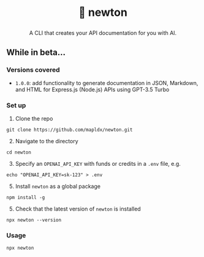 # <p align="center">🦊 newton</p>
<p align="center">A CLI that creates your API documentation for you with AI.</p>

## While in beta...
### Versions covered
- `1.0.0`: add functionality to generate documentation in JSON, Markdown, and HTML for Express.js (Node.js) APIs using GPT-3.5 Turbo

### Set up
1. Clone the repo
```
git clone https://github.com/mapldx/newton.git
```
2. Navigate to the directory
```
cd newton
```
3. Specify an `OPENAI_API_KEY` with funds or credits in a `.env` file, e.g.
```
echo "OPENAI_API_KEY=sk-123" > .env
```
5. Install `newton` as a global package
```
npm install -g
```
5. Check that the latest version of `newton` is installed
```
npx newton --version
```

### Usage
```
npx newton
```
